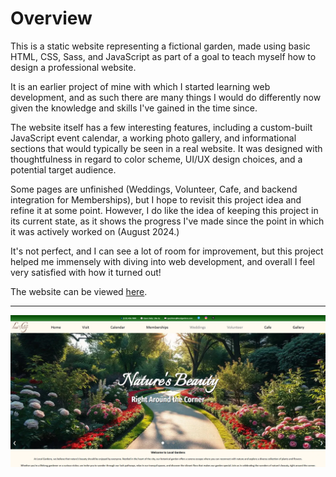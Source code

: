 <h1>Overview</h1>
<p>This is a static website representing a fictional garden, made using basic HTML, CSS, Sass, and JavaScript as part of a goal to teach myself how to design a professional website.</p>
<p>It is an earlier project of mine with which I started learning web development, and as such there are many things I would do differently now given the knowledge and skills I've gained in the time since.</p>
<p>The website itself has a few interesting features, including a custom-built JavaScript event calendar, a working photo gallery, and informational sections that would typically be seen in a real website. It was designed with thoughtfulness in regard to color scheme, UI/UX design choices, and a potential target audience.</p>
<p>Some pages are unfinished (Weddings, Volunteer, Cafe, and backend integration for Memberships), but I hope to revisit this project idea and refine it at some point. However, I do like the idea of keeping this project in its current state, as it shows the progress I've made since the point in which it was actively worked on (August 2024.)</p>
<p>It's not perfect, and I can see a lot of room for improvement, but this project helped me immensely with diving into web development, and overall I feel very satisfied with how it turned out!</p>
<p>The website can be viewed <a href="https://matthewpendergast.github.io/garden-website/index.html">here</a>.</p>

<hr>

<img src="preview-image.webp"></img>